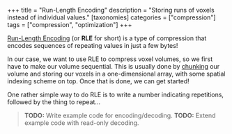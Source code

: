 +++
title = "Run-Length Encoding"
description = "Storing runs of voxels instead of individual values."
[taxonomies]
categories = ["compression"]
tags = ["compression", "optimization"]
+++

[Run-Length Encoding](https://en.wikipedia.org/wiki/Run-length_encoding) (or **RLE** for short) is a type of compression that encodes sequences of repeating values in just a few bytes!

In our case, we want to use RLE to compress voxel volumes, so we first have to make our volume sequential. This is usually done by [chunking](/wiki/chunking) our volume and storing our voxels in a one-dimensional array, with some spatial indexing scheme on top. Once that is done, we can get started!

One rather simple way to do RLE is to write a number indicating repetitions, followed by the thing to repeat...

> **TODO:** Write example code for encoding/decoding.
> **TODO:** Extend example code with read-only decoding.
